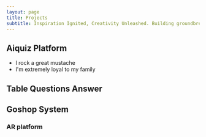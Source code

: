 ```yaml
---
layout: page
title: Projects
subtitle: Inspiration Ignited, Creativity Unleashed. Building groundbreaking solutions fueled by passion, innovation, and relentless curiosity.
---
```


## Aiquiz Platform
- I rock a great mustache
- I'm extremely loyal to my family

## Table Questions Answer 

## Goshop System

### AR platform